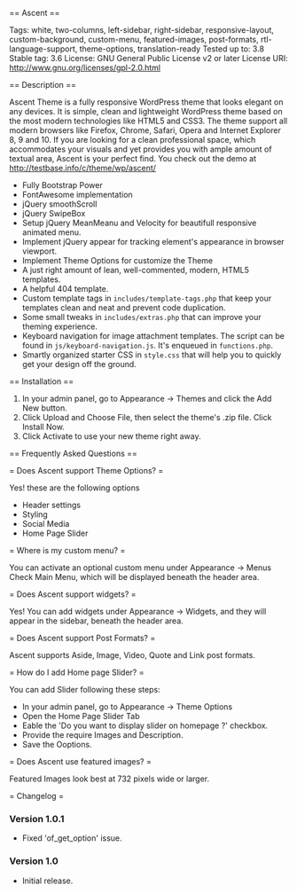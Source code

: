 == Ascent ==

Tags: white, two-columns, left-sidebar, right-sidebar, responsive-layout, custom-background, custom-menu, featured-images, post-formats, rtl-language-support, theme-options, translation-ready
Tested up to: 3.8
Stable tag: 3.6
License: GNU General Public License v2 or later
License URI: http://www.gnu.org/licenses/gpl-2.0.html


== Description ==

Ascent Theme is a fully responsive WordPress theme that looks elegant on any devices. It is simple, clean and lightweight WordPress theme based on the most modern technologies like HTML5 and CSS3. The theme support all modern browsers like Firefox, Chrome, Safari, Opera and Internet Explorer 8, 9 and 10.
If you are looking for a clean professional space, which accommodates your visuals and yet provides you with ample amount of textual area, Ascent is your perfect find. You check out the demo at http://testbase.info/c/theme/wp/ascent/

* Fully Bootstrap Power
* FontAwesome implementation
* jQuery smoothScroll
* jQuery SwipeBox
* Setup jQuery MeanMeanu and Velocity for beautifull responsive animated menu.
* Implement jQuery appear for tracking element's appearance in browser viewport.
* Implement Theme Options for customize the Theme
* A just right amount of lean, well-commented, modern, HTML5 templates.
* A helpful 404 template.
* Custom template tags in `includes/template-tags.php` that keep your templates clean and neat and prevent code duplication.
* Some small tweaks in `includes/extras.php` that can improve your theming experience.
* Keyboard navigation for image attachment templates. The script can be found in `js/keyboard-navigation.js`. It's enqueued in `functions.php`.
* Smartly organized starter CSS in `style.css` that will help you to quickly get your design off the ground.


== Installation ==

1. In your admin panel, go to Appearance -> Themes and click the Add New button.
2. Click Upload and Choose File, then select the theme's .zip file. Click Install Now.
3. Click Activate to use your new theme right away.


== Frequently Asked Questions ==


= Does Ascent support Theme Options?  =

Yes! these are the following options
* Header settings
* Styling
* Social Media
* Home Page Slider

= Where is my custom menu? =

You can activate an optional custom menu under Appearance -> Menus Check Main Menu, which will be displayed beneath the header area.

= Does Ascent support widgets? =

Yes! You can add widgets under Appearance -> Widgets, and they will appear in the sidebar, beneath the header area.

= Does Ascent support Post Formats? =

Ascent supports Aside, Image, Video, Quote and Link post formats. 

= How do I add Home page Slider? =

You can add Slider following these steps:

* In your admin panel, go to Appearance -> Theme Options
* Open the Home Page Slider Tab
* Eable the 'Do you want to display slider on homepage ?' checkbox.
* Provide the require Images and Description.
* Save the Ooptions.

= Does Ascent use featured images? =

Featured Images look best at 732 pixels wide or larger.


= Changelog =

### Version 1.0.1
- Fixed 'of_get_option' issue.


### Version 1.0
- Initial release.
